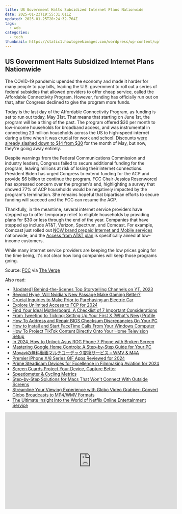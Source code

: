 ```yaml
---
title: US Government Halts Subsidized Internet Plans Nationwide
date: 2025-01-23T19:55:31.011Z
updated: 2025-01-25T20:24:32.764Z
tags:
  - web
categories:
  - tech
thumbnail: https://static1.howtogeekimages.com/wordpress/wp-content/uploads/2024/05/52649816722_5460949921_o.jpg
---
```


## US Government Halts Subsidized Internet Plans Nationwide

The COVID-19 pandemic upended the economy and made it harder for many people to pay bills, leading the U.S. government to roll out a series of federal subsidies that allowed providers to offer cheap service, called the Affordable Connectivity Program. However, funding has officially run out on that, after Congress declined to give the program more funds.

 Today is the last day of the Affordable Connectivity Program, as funding is set to run out today, May 31st. That means that starting on June 1st, the program will be a thing of the past. The program offered $30 per month to low-income households for broadband access, and was instrumental in connecting 23 million households across the US to high-speed internet during a time when it was crucial for work and school. Discounts [were already slashed down to $14 from $30](https://location-fake.techidaily.com/5-hassle-free-solutions-to-fake-location-on-find-my-friends-of-apple-iphone-se-drfone-by-drfone-virtual-ios/) for the month of May, but now, they're going away entirely.

 Despite warnings from the Federal Communications Commission and industry leaders, Congress failed to secure additional funding for the program, leaving millions at risk of losing their internet connections. President Biden has urged Congress to extend funding for the ACP and provide $6 billion to continue the program. FCC Chair Jessica Rosenworcel has expressed concern over the program's end, highlighting a survey that showed 77% of ACP households would be negatively impacted by the program's termination. She remains hopeful that bipartisan efforts to secure funding will succeed and the FCC can resume the ACP.

 Thankfully, in the meantime, several internet service providers have stepped up to offer temporary relief to eligible households by providing plans for $30 or less through the end of the year. Companies that have stepped up include AT&T, Verizon, Spectrum, and Comcast. For example, Comcast just rolled out [NOW brand prepaid Internet and Mobile services](https://snapchat-videos.techidaily.com/new-in-2024-dive-into-fun-snapchats-world-of-cartoon-lenses/) nationwide, and the [Access from AT&T plan](https://extra-resources.techidaily.com/lifecam-videoapp-quality-checkup/) is specifically aimed at low-income customers.

 While many internet service providers are keeping the low prices going for the time being, it's not clear how long companies will keep those programs going.

 Source: [FCC](https://docs.fcc.gov/public/attachments/DOC-402930A1.pdf) via [The Verge](https://www.theverge.com/2024/5/31/24168853/pandemic-internet-subsidy-affordable-connectivity-program-ending)

<ins class="adsbygoogle"
     style="display:block"
     data-ad-format="autorelaxed"
     data-ad-client="ca-pub-7571918770474297"
     data-ad-slot="1223367746"></ins>

<ins class="adsbygoogle"
     style="display:block"
     data-ad-client="ca-pub-7571918770474297"
     data-ad-slot="8358498916"
     data-ad-format="auto"
     data-full-width-responsive="true"></ins>

<span class="atpl-alsoreadstyle">Also read:</span>
<div><ul>
<li><a href="https://fox-hovers.techidaily.com/updated-behind-the-scenes-top-storytelling-channels-on-yt-2023/"><u>[Updated] Behind-the-Scenes Top Storytelling Channels on YT, 2023</u></a></li>
<li><a href="https://games-able.techidaily.com/beyond-hype-will-nvidias-new-passage-make-gaming-better/"><u>Beyond Hype, Will Nvidia's New Passage Make Gaming Better?</u></a></li>
<li><a href="https://techtrends.techidaily.com/crucial-inquiries-to-make-prior-to-purchasing-an-electric-car/"><u>Crucial Inquiries to Make Prior to Purchasing an Electric Car</u></a></li>
<li><a href="https://fox-access.techidaily.com/explore-unlimited-access-to-fcp-for-2024/"><u>Explore Unlimited Access to FCP for 2024</u></a></li>
<li><a href="https://techtrends.techidaily.com/find-your-ideal-motherboard-a-checklist-of-7-important-considerations/"><u>Find Your Ideal Motherboard: A Checklist of 7 Important Considerations</u></a></li>
<li><a href="https://techtrends.techidaily.com/from-tweeting-to-ticking-setting-up-your-first-x-whats-new-profile/"><u>From Tweeting to Ticking: Setting Up Your First X (What's New) Profile</u></a></li>
<li><a href="https://techtrends.techidaily.com/how-to-address-and-repair-bios-checksum-discrepancies-on-your-pc/"><u>How To Address and Repair BIOS Checksum Discrepancies On Your PC</u></a></li>
<li><a href="https://techtrends.techidaily.com/how-to-install-and-start-facetime-calls-from-your-windows-computer/"><u>How to Install and Start FaceTime Calls From Your Windows Computer</u></a></li>
<li><a href="https://techtrends.techidaily.com/how-to-project-tiktok-content-directly-onto-your-home-television-setup/"><u>How To Project TikTok Content Directly Onto Your Home Television Setup</u></a></li>
<li><a href="https://android-unlock.techidaily.com/in-2024-how-to-unlock-asus-rog-phone-7-phone-with-broken-screen-by-drfone-android/"><u>In 2024, How to Unlock Asus ROG Phone 7 Phone with Broken Screen</u></a></li>
<li><a href="https://techtrends.techidaily.com/mastering-google-home-controls-a-step-by-step-guide-for-your-pc/"><u>Mastering Google Home Controls: A Step-by-Step Guide for Your PC</u></a></li>
<li><a href="https://blog-min.techidaily.com/movavi-wmv-and-m4a/"><u>Movaviの無料動画マルチコーデック変換サービス – WMV & M4A</u></a></li>
<li><a href="https://article-helps.techidaily.com/premier-iphone-x8-series-gif-apps-reviewed-for-2024/"><u>Premier iPhone X/8 Series GIF Apps Reviewed for 2024</u></a></li>
<li><a href="https://extra-support.techidaily.com/prime-steadicam-devices-for-excellence-in-filmmaking-aviation-for-2024/"><u>Prime Steadicam Devices for Excellence in Filmmaking Aviation for 2024</u></a></li>
<li><a href="https://fox-blue.techidaily.com/screen-guards-protect-your-device-capture-better/"><u>Screen Guards Protect Your Device, Capture Better</u></a></li>
<li><a href="https://tech-hub.techidaily.com/speedometer-and-cycling-metrics/"><u>Speedometer & Cycling Metrics</u></a></li>
<li><a href="https://techtrends.techidaily.com/step-by-step-solutions-for-macs-that-wont-connect-with-outside-screens/"><u>Step-by-Step Solutions for Macs That Won't Connect With Outside Screens</u></a></li>
<li><a href="https://win-studio.techidaily.com/streamline-your-viewing-experience-with-globo-video-grabber-convert-globo-broadcasts-to-mp4wmv-formats/"><u>Streamline Your Viewing Experience with Globo Video Grabber: Convert Globo Broadcasts to MP4/WMV Formats</u></a></li>
<li><a href="https://techtrends.techidaily.com/the-ultimate-insight-into-the-world-of-netflix-online-entertainment-service/"><u>The Ultimate Insight Into the World of Netflix Online Entertainment Service</u></a></li>
</ul></div>

<!-- affiliate ads begin -->
<iframe width="560" height="315" src="https://www.youtube.com/embed/Wy0uYNNdMDM?si=5ir7EHlr0CkpcYOT" title="YouTube video player" frameborder="0" allow="accelerometer; autoplay; clipboard-write; encrypted-media; gyroscope; picture-in-picture; web-share" referrerpolicy="strict-origin-when-cross-origin" allowfullscreen></iframe>
<!-- affiliate ads end -->

